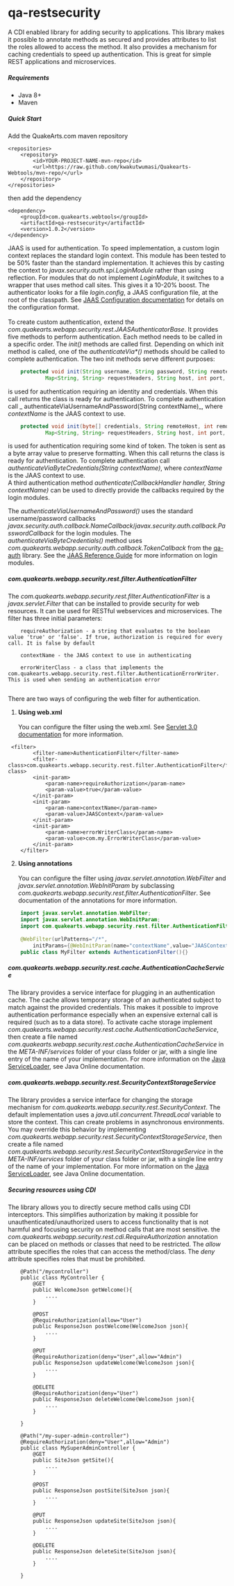 # qa-restsecurity

A CDI enabled library for adding security to applications. This library makes it possible to annotate methods as secured and provides attributes to list the roles allowed to access the method. It also provides a mechanism for caching credentials to speed up authentication. This is great for simple REST applications and microservices.

##### Requirements
* Java 8+
* Maven

##### Quick Start

Add the QuakeArts.com maven repository

```
<repositories>
    <repository>
        <id>YOUR-PROJECT-NAME-mvn-repo</id>
        <url>https://raw.github.com/kwakutwumasi/Quakearts-Webtools/mvn-repo/</url>
    </repository>
</repositories>

```

then add the dependency

```
<dependency>
	<groupId>com.quakearts.webtools</groupId>
	<artifactId>qa-restsecurity</artifactId>
	<version>1.0.2</version>
</dependency>

```

JAAS is used for authentication. To speed implementation, a custom login context replaces the standard login context. This module has been tested to be 50% faster than the standard implementation. It achieves this by casting the context to _javax.security.auth.spi.LoginModule_ rather than using reflection. For modules that do not implement _LoginModule_, it switches to a wrapper that uses method call sites. This gives it a 10-20% boost. The authenticator looks for a file _login.config_, a JAAS configuration file, at the root of the classpath. See [JAAS Configuration documentation](https://docs.oracle.com/javase/7/docs/api/javax/security/auth/login/Configuration.html) for details on the configuration format.
<br /><br />
To create custom authentication, extend the _com.quakearts.webapp.security.rest.JAASAuthenticatorBase_. It provides five methods to perform authentication. Each method needs to be called in a specific order. The _init()_ methods are called first. Depending on which init method is called, one of the _authenticateVia*()_ methods should be called to complete authentication. The two init methods serve different purposes:

```java
	protected void init(String username, String password, String remoteHost, int remotePort,
			Map<String, String> requestHeaders, String host, int port, String application, String applicationContext) {...}
```

is used for authentication requiring an identity and credentials. When this call returns the class is ready for authentication. To complete authentication call _	authenticateViaUsernameAndPassword(String contextName)_, where _contextName_ is the JAAS context to use. 

```java
	protected void init(byte[] credentials, String remoteHost, int remotePort,
			Map<String, String> requestHeaders, String host, int port, String application, String applicationContext) {...}
```

is used for authentication requiring some kind of token. The token is sent as a byte array value to preserve formatting. When this call returns the class is ready for authentication. To complete authentication call _authenticateViaByteCredentials(String contextName)_, where _contextName_ is the JAAS context to use. 
<br />
A third authentication method _authenticate(CallbackHandler handler, String contextName)_ can be used to directly provide the callbacks required by the login modules.

The _authenticateViaUsernameAndPassword()_ uses the standard username/password callbacks 
_javax.security.auth.callback.NameCallback_/_javax.security.auth.callback.PasswordCallback_ for the login modules. The _authenticateViaByteCredentials()_ method uses _com.quakearts.webapp.security.auth.callback.TokenCallback_ from the [qa-auth](https://github.com/kwakutwumasi/Quakearts-Webtools/tree/master/qa-auth/) library. See the [JAAS Reference Guide](https://docs.oracle.com/javase/8/docs/technotes/guides/security/jaas/JAASRefGuide.html) for more information on login modules.

##### com.quakearts.webapp.security.rest.filter.AuthenticationFilter

The _com.quakearts.webapp.security.rest.filter.AuthenticationFilter_ is a _javax.servlet.Filter_ that can be installed to provide security for web resources. It can be used for RESTful webservices and microservices. The filter has three initial parameters:

```
	requireAuthorization - a string that evaluates to the boolean value 'true' or 'false'. If true, authorization is required for every call. It is false by default
	
	contextName - the JAAS context to use in authenticating
	
	errorWriterClass - a class that implements the com.quakearts.webapp.security.rest.filter.AuthenticationErrorWriter. This is used when sending an authentication error
	
```

There are two ways of configuring the web filter for authentication.
1. **Using web.xml** <br /><br />
You can configure the filter using the web.xml. See [Servlet 3.0 documentation](https://javaee.github.io/tutorial/webapp005.html) for more information.

```
 <filter>
		<filter-name>AuthenticationFilter</filter-name>
		<filter-class>com.quakearts.webapp.security.rest.filter.AuthenticationFilter</filter-class>
		<init-param>
			<param-name>requireAuthorization</param-name>
			<param-value>true</param-value>
		</init-param>
		<init-param>
			<param-name>contextName</param-name>
			<param-value>JAASContext</param-value>
		</init-param>
		<init-param>
			<param-name>errorWriterClass</param-name>
			<param-value>com.my.ErrorWriterClass</param-value>
		</init-param>
	</filter>
```
2. **Using annotations** <br /><br />
You can configure the filter using _javax.servlet.annotation.WebFilter_ and _javax.servlet.annotation.WebInitParam_ by subclassing _com.quakearts.webapp.security.rest.filter.AuthenticationFilter_. See documentation of the annotations for more information.

```java
	import javax.servlet.annotation.WebFilter;
	import javax.servlet.annotation.WebInitParam;
	import com.quakearts.webapp.security.rest.filter.AuthenticationFilter;
	
	@WebFilter(urlPatterns="/*",
		initParams={@WebInitParam(name="contextName",value="JAASContext")})
	public class MyFilter extends AuthenticationFilter(){}
```

##### com.quakearts.webapp.security.rest.cache.AuthenticationCacheService

The library provides a service interface for plugging in an authentication cache. The cache allows temporary storage of an authenticated subject to match against the provided credentials. This makes it possible to improve authentication performance especially when an expensive external call is required (such as to a data store). To activate cache storage implement _com.quakearts.webapp.security.rest.cache.AuthenticationCacheService_, then create a file named _com.quakearts.webapp.security.rest.cache.AuthenticationCacheService_ in the _META-INF/services_ folder of your class folder or jar, with a single line entry of the name of your implementation. For more information on the [Java ServiceLoader](https://docs.oracle.com/javase/9/docs/api/java/util/ServiceLoader.html), see Java Online documentation.

##### com.quakearts.webapp.security.rest.SecurityContextStorageService

The library provides a service interface for changing the storage mechanism for _com.quakearts.webapp.security.rest.SecurityContext_. The default implementation uses a _java.util.concurrent.ThreadLocal_ variable to store the context. This can create problems in asynchronous environments. You may override this behavior by implementing _com.quakearts.webapp.security.rest.SecurityContextStorageService_, then create a file named _com.quakearts.webapp.security.rest.SecurityContextStorageService_ in the _META-INF/services_ folder of your class folder or jar, with a single line entry of the name of your implementation. For more information on the [Java ServiceLoader](https://docs.oracle.com/javase/9/docs/api/java/util/ServiceLoader.html), see Java Online documentation.

##### Securing resources using CDI

The library allows you to directly secure method calls using CDI interceptors. This simplifies authorization by making it possible for unauthenticated/unauthorized users to access functionality that is not harmful and focusing security on method calls that are most sensitive. the _com.quakearts.webapp.security.rest.cdi.RequireAuthorization_ annotation can be placed on methods or classes that need to be restricted. The _allow_ attribute specifies the roles that can access the method/class. The _deny_ attribute specifies roles that must be prohibited.

```
	@Path("/mycontroller")
	public class MyController {
		@GET
		public WelcomeJson getWelcome(){
			....
		}
		
		@POST
		@RequireAuthorization(allow="User")
		public ResponseJson postWelcome(WelcomeJson json){
			....
		}

		@PUT
		@RequireAuthorization(deny="User",allow="Admin")
		public ResponseJson updateWelcome(WelcomeJson json){
			....
		}

		@DELETE
		@RequireAuthorization(deny="User")
		public ResponseJson deleteWelcome(WelcomeJson json){
			....
		}
		
	}
	
	@Path("/my-super-admin-controller")
	@RequireAuthorization(deny="User",allow="Admin")
	public class MySuperAdminController {
		@GET
		public SiteJson getSite(){
			....
		}
		
		@POST
		public ResponseJson postSite(SiteJson json){
			....
		}

		@PUT
		public ResponseJson updateSite(SiteJson json){
			....
		}

		@DELETE
		public ResponseJson deleteSite(SiteJson json){
			....
		}
		
	}
```